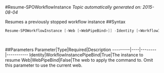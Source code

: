 #Resume-SPOWorkflowInstance
*Topic automatically generated on: 2015-08-04*

Resumes a previously stopped workflow instance
##Syntax
```powershell
Resume-SPOWorkflowInstance [-Web [<WebPipeBind>]] -Identity [<WorkflowInstancePipeBind>]
```
&nbsp;

##Parameters
Parameter|Type|Required|Description
---------|----|--------|-----------
Identity|WorkflowInstancePipeBind|True|The instance to resume
Web|WebPipeBind|False|The web to apply the command to. Omit this parameter to use the current web.
